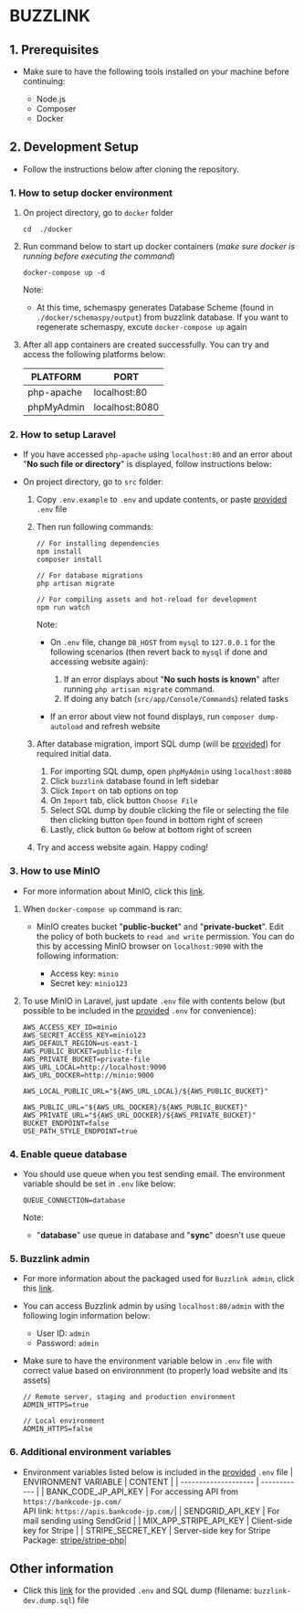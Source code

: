 # BUZZLINK

## 1. Prerequisites

- Make sure to have the following tools installed on your machine before continuing:

  - Node.js
  - Composer
  - Docker

## 2. Development Setup

- Follow the instructions below after cloning the repository.

### 1. How to setup docker environment

1.  On project directory, go to `docker` folder

    ```
    cd  ./docker
    ```

2.  Run command below to start up docker containers (_make sure docker is running before executing the command_)

    ```
    docker-compose up -d
    ```

    Note:

    - At this time, schemaspy generates Database Scheme (found in `./docker/schemaspy/output`) from buzzlink database. If you want to regenerate schemaspy, excute `docker-compose up` again

3.  After all app containers are created successfully. You can try and access the following platforms below:

    | PLATFORM   | PORT           |
    | ---------- | -------------- |
    | php-apache | localhost:80   |
    | phpMyAdmin | localhost:8080 |

### 2. How to setup Laravel

- If you have accessed `php-apache` using `localhost:80` and an error about "**No such file or directory**" is displayed, follow instructions below:

- On project directory, go to `src` folder:

  1. Copy `.env.example` to `.env` and update contents, or paste [provided](#other-information) `.env` file

  2. Then run following commands:

     ```
     // For installing dependencies
     npm install
     composer install

     // For database migrations
     php artisan migrate

     // For compiling assets and hot-reload for development
     npm run watch
     ```

     Note:

     - On `.env` file, change `DB_HOST` from `mysql` to `127.0.0.1` for the following scenarios (then revert back to `mysql` if done and accessing website again):

       1. If an error displays about "**No such hosts is known**" after running `php artisan migrate` command.
       2. If doing any batch (`src/app/Console/Commands`) related tasks

     - If an error about view not found displays, run `composer dump-autoload` and refresh website

  3. After database migration, import SQL dump (will be [provided](#other-information)) for required initial data.
     1. For importing SQL dump, open `phpMyAdmin` using `localhost:8080`
     2. Click `buzzlink` database found in left sidebar
     3. Click `Import` on tab options on top
     4. On `Import` tab, click button `Choose File`
     5. Select SQL dump by double clicking the file or selecting the file then clicking button `Open` found in bottom right of screen
     6. Lastly, click button `Go` below at bottom right of screen
  4. Try and access website again. Happy coding!

### 3. How to use MinIO

- For more information about MinIO, click this [link](https://min.io/).

1. When `docker-compose up` command is ran:

   - MinIO creates bucket "**public-bucket**" and "**private-bucket**". Edit the policy of both buckets to `read and write` permission. You can do this by accessing MinIO browser on `localhost:9090` with the following information:

     - Access key: `minio`
     - Secret key: `minio123`

2. To use MinIO in Laravel, just update `.env` file with contents below (but possible to be included in the [provided](#other-information) `.env` for convenience):

   ```
   AWS_ACCESS_KEY_ID=minio
   AWS_SECRET_ACCESS_KEY=minio123
   AWS_DEFAULT_REGION=us-east-1
   AWS_PUBLIC_BUCKET=public-file
   AWS_PRIVATE_BUCKET=private-file
   AWS_URL_LOCAL=http://localhost:9090
   AWS_URL_DOCKER=http://minio:9000

   AWS_LOCAL_PUBLIC_URL="${AWS_URL_LOCAL}/${AWS_PUBLIC_BUCKET}"

   AWS_PUBLIC_URL="${AWS_URL_DOCKER}/${AWS_PUBLIC_BUCKET}"
   AWS_PRIVATE_URL="${AWS_URL_DOCKER}/${AWS_PRIVATE_BUCKET}"
   BUCKET_ENDPOINT=false
   USE_PATH_STYLE_ENDPOINT=true
   ```

### 4. Enable queue database

- You should use queue when you test sending email. The environment variable should be set in `.env` like below:

  ```
  QUEUE_CONNECTION=database
  ```

  Note:

  - "**database**" use queue in database and "**sync**" doesn't use queue

### 5. Buzzlink admin

- For more information about the packaged used for `Buzzlink admin`, click this [link](https://laravel-admin.org/docs/en/).
- You can access Buzzlink admin by using `localhost:80/admin` with the following login information below:

  - User ID: `admin`
  - Password: `admin`

- Make sure to have the environment variable below in `.env` file with correct value based on environnment (to properly load website and its assets)

  ```
  // Remote server, staging and production environment
  ADMIN_HTTPS=true

  // Local environment
  ADMIN_HTTPS=false
  ```

### 6. Additional environment variables

- Environment variables listed below is included in the [provided](#other-information) `.env` file
  | ENVIRONMENT VARIABLE | CONTENT |
  | -------------------- | ------------ |
  | BANK_CODE_JP_API_KEY | For accessing API from `https://bankcode-jp.com/` <br /> API link: `https://apis.bankcode-jp.com/`|
  | SENDGRID_API_KEY | For mail sending using SendGrid |
  | MIX_APP_STRIPE_API_KEY | Client-side key for Stripe |
  | STRIPE_SECRET_KEY | Server-side key for Stripe <br /> Package: [stripe/stripe-php](https://github.com/stripe/stripe-php)|

## Other information

- Click this [link](https://drive.google.com/drive/folders/1c7o4wt83gs83OCxfenilSOKmKslChm6J?usp=sharing) for the provided `.env` and SQL dump (filename: `buzzlink-dev.dump.sql`) file
